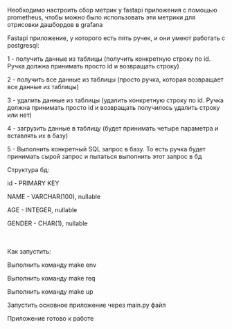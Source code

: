 Необходимо настроить сбор метрик у fastapi приложения с помощью prometheus,
чтобы можно было использовать эти метрики для отрисовки дашбордов в grafana

Fastapi приложение, у которого есть пять ручек, 
и они умеют работать с postgresql: 

1 - получить данные из таблицы (получить конкретную строку по id. 
Ручка должна принимать просто id и возвращать строку)

2 - получить все данные из таблицы (просто ручка, которая возвращает
все данные из таблицы)

3 - удалить данные из таблицы (удалить конкретную строку по id. 
Ручка должна принимать просто id и возвращать получилось 
удалить строку или нет)

4 - загрузить данные в таблицу (будет принимать четыре параметра и вставлять их в базу)

5 - Выполнить конкретный SQL запрос в базу. То есть ручка будет
принимать сырой запрос и пытаться выполнить этот запрос в бд

Структура бд:

id - PRIMARY KEY

NAME - VARCHAR(100), nullable

AGE - INTEGER, nullable

GENDER - CHAR(1), nullable

\
\
Как запустить:

Выполнить команду make env

Выполнить команду make req

Выполнить команду make up

Запустить основное приложение через main.py файл 

Приложение готово к работе
